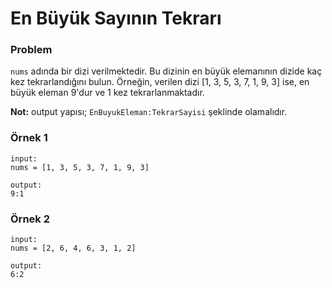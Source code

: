 # En Büyük Sayının Tekrarı

### Problem

`nums` adında bir dizi verilmektedir. Bu dizinin en büyük elemanının dizide kaç kez tekrarlandığını bulun. Örneğin, verilen dizi [1, 3, 5, 3, 7, 1, 9, 3] ise, en büyük eleman 9'dur ve 1 kez tekrarlanmaktadır.

**Not:** output yapısı; `EnBuyukEleman:TekrarSayisi` şeklinde olamalıdır.

### Örnek 1
```
input:
nums = [1, 3, 5, 3, 7, 1, 9, 3]

output:
9:1
```

### Örnek 2
```
input:
nums = [2, 6, 4, 6, 3, 1, 2]

output:
6:2
```